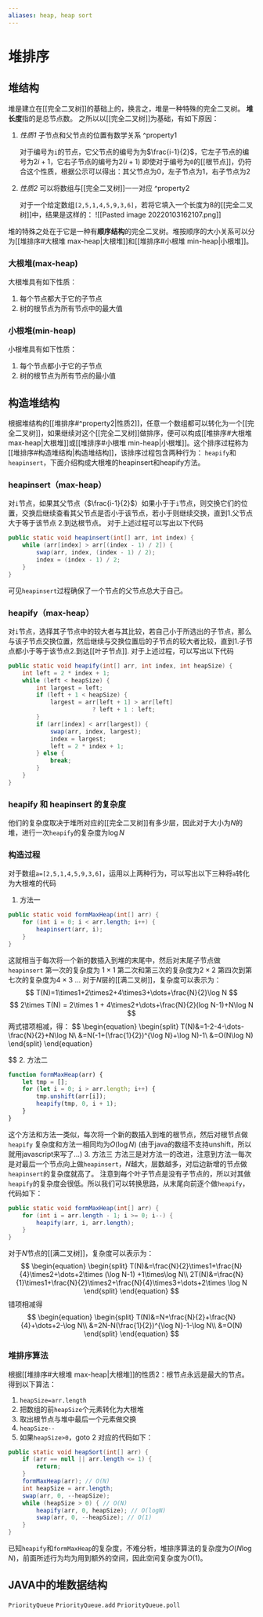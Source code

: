 ```yaml
---
aliases: heap, heap sort
---
```

# 堆排序
## 堆结构
堆是建立在[[完全二叉树]]的基础上的，换言之，堆是一种特殊的完全二叉树。
**堆长度**指的是总节点数。
之所以以[[完全二叉树]]为基础，有如下原因：
1. *性质1* 子节点和父节点的位置有数学关系 ^property1

	对于编号为`i`的节点，它父节点的编号为为$\frac{i-1}{2}$，它左子节点的编号为$2i+1$，它右子节点的编号为$2(i+1)$
	即使对于编号为`0`的[[根节点]]，仍符合这个性质，根据公示可以得出：其父节点为0，左子节点为1，右子节点为2
2. *性质2* 可以将数组与[[完全二叉树]]一一对应 ^property2

	对于一个给定数组`[2,5,1,4,5,9,3,6]`，若将它填入一个长度为8的[[完全二叉树]]中，结果是这样的：
	![[Pasted image 20220103162107.png]]

堆的特殊之处在于它是一种有**顺序结构**的完全二叉树。堆按顺序的大小关系可以分为[[堆排序#大根堆 max-heap|大根堆]]和[[堆排序#小根堆 min-heap|小根堆]]。
### 大根堆(max-heap)
大根堆具有如下性质：
1. 每个节点都大于它的子节点
2. 树的根节点为所有节点中的最大值
### 小根堆(min-heap)
小根堆具有如下性质：
1. 每个节点都小于它的子节点
2. 树的根节点为所有节点的最小值


## 构造堆结构
根据堆结构的[[堆排序#^property2|性质2]]，任意一个数组都可以转化为一个[[完全二叉树]]，如果继续对这个[[完全二叉树]]做排序，便可以构成[[堆排序#大根堆 max-heap|大根堆]]或[[堆排序#小根堆 min-heap|小根堆]]。这个排序过程称为[[堆排序#构造堆结构|构造堆结构]]，该排序过程包含两种行为： `heapify`和`heapinsert`，下面介绍构成大根堆的heapinsert和heapify方法。
### heapinsert（max-heap）
对`i`节点，如果其父节点（$\frac{i-1}{2}$）如果小于于`i`节点，则交换它们的位置，交换后继续查看其父节点是否小于该节点，若小于则继续交换，直到1.父节点大于等于该节点 2.到达根节点。
对于上述过程可以写出以下代码
```java
public static void heapinsert(int[] arr, int index) {
	while (arr[index] > arr[(index - 1) / 2]) {
		swap(arr, index, (index - 1) / 2);
		index = (index - 1) / 2;
	}
}
```
可见`heapinsert`过程确保了一个节点的父节点总大于自己。
### heapify（max-heap）
对`i`节点，选择其子节点中的较大者与其比较，若自己小于所选出的子节点，那么与该子节点交换位置，然后继续与交换位置后的子节点的较大者比较，直到1.子节点都小于等于该节点2.到达[[叶子节点]].
对于上述过程，可以写出以下代码
```java
public static void heapify(int[] arr, int index, int heapSize) {
	int left = 2 * index + 1;
	while (left < heapSize) {
		int largest = left;
		if (left + 1 < heapSize) {
			largest = arr[left + 1] > arr[left]
						? left + 1 : left;
		}
		if (arr[index] < arr[largest]) {
			swap(arr, index, largest);
			index = largest;
			left = 2 * index + 1;
		} else {
			break;
		}
	}
}
```
### heapify 和 heapinsert 的复杂度
他们的复杂度取决于堆所对应的[[完全二叉树]]有多少层，因此对于大小为$N$的堆，进行一次`heapify`的复杂度为$\log N$
### 构造过程
对于数组`a=[2,5,1,4,5,9,3,6]`，运用以上两种行为，可以写出以下三种将`a`转化为大根堆的代码
1. 方法一
```java
public static void formMaxHeap(int[] arr) {
	for (int i = 0; i < arr.length; i++) {
		heapinsert(arr, i);
	}
}
```
这就相当于每次将一个新的数插入到堆的末尾中，然后对末尾子节点做`heapinsert`
第一次的复杂度为 $1\times1$
第二次和第三次的复杂度为$2\times2$
第四次到第七次的复杂度为$4\times3$
...
对于$N$层的[[满二叉树]]，复杂度可以表示为：
$$
T(N)=1\times1+2\times2+4\times3+\dots+\frac{N}{2}\log N
$$
$$
	2\times T(N) = 2\times 1 + 4\times2+\dots+\frac{N}{2}(log N-1)+N\log N
$$
两式错项相减，得：
$$
\begin{equation}
\begin{split}
T(N)&=1-2-4-\dots-\frac{N}{2}+N\log N\\
&=N(-1+(\frac{1}{2})^{\log N}+\log N)-1\\
&=O(N\log N)
\end{split}
\end{equation}

$$
2. 方法二
```javascript
function formMaxHeap(arr) {
	let tmp = [];
	for (let i = 0; i > arr.length; i++) {
		tmp.unshift(arr[i]);
		heapify(tmp, 0, i + 1);
	}
}
```
这个方法和方法一类似，每次将一个新的数插入到堆的根节点，然后对根节点做`heapify`
复杂度和方法一相同均为$O(\log N)$
(由于java的数组不支持unshift，所以就用javascript来写了...)
3. 方法三
方法三是对方法一的改进，注意到方法一每次是对最后一个节点向上做`heapinsert`，$N$越大，层数越多，对后边新增的节点做`heapinsert`的复杂度就高了。
注意到每个叶子节点是没有子节点的，所以对其做`heapify`的复杂度会很低。所以我们可以转换思路，从末尾向前逐个做`heapify`，代码如下：
```java
public static void formMaxHeap(int[] arr) {
	for (int i = arr.length - 1; i >= 0; i--) {
		heapify(arr, i, arr.length);
	}
}
```
对于$N$节点的[[满二叉树]]，复杂度可以表示为：
$$
\begin{equation}
\begin{split}
T(N)&=\frac{N}{2}\times1+\frac{N}{4}\times2+\dots+2\times (\log N-1) +1\times\log N\\
2T(N)&=\frac{N}{1}\times1+\frac{N}{2}\times2+\frac{N}{4}\times3+\dots+2\times \log N
\end{split}
\end{equation}
$$
错项相减得
$$
\begin{equation}
\begin{split}
T(N)&=N+\frac{N}{2}+\frac{N}{4}+\dots+2-\log N\\
&=2N-N(\frac{1}{2})^{\log N}-1-\log N\\
&=O(N)
\end{split}
\end{equation}
$$
### 堆排序算法
根据[[堆排序#大根堆 max-heap|大根堆]]的性质2：根节点永远是最大的节点。得到以下算法：
1. `heapSize=arr.length`
2. 把数组的前`heapSize`个元素转化为大根堆
3. 取出根节点与堆中最后一个元素做交换
4. `heapSize--`
5. 如果`heapSize>0`，goto 2
对应的代码如下：
```java
public static void heapSort(int[] arr) {
	if (arr == null || arr.length <= 1) {
		return;
	}
	formMaxHeap(arr); // O(N)
	int heapSize = arr.length;
    swap(arr, 0, --heapSize);
	while (heapSize > 0) { // O(N)
		heapify(arr, 0, heapSize); // O(logN)
		swap(arr, 0, --heapSize); // O(1)
	}
}
```
已知`heapify`和`formMaxHeap`的复杂度，不难分析，堆排序算法的复杂度为$O(N\log N)$，前面所述行为均为用到额外的空间，因此空间复杂度为$O(1)$。
## JAVA中的堆数据结构
`PriorityQueue`
`PriorityQueue.add`
`PriorityQueue.poll`